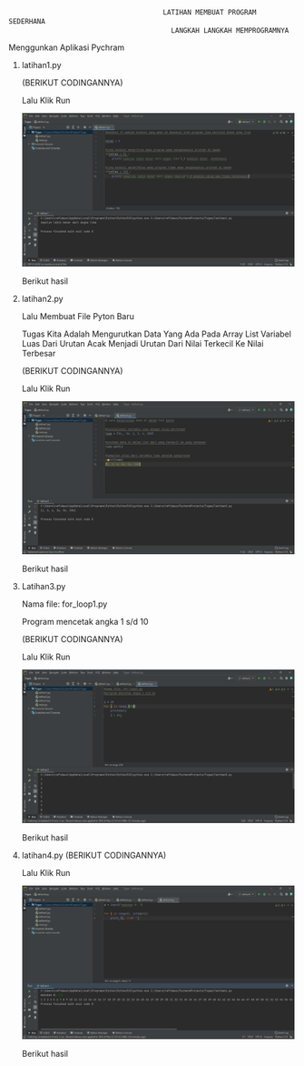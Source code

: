                                           LATIHAN MEMBUAT PROGRAM SEDERHANA
                                            LANGKAH LANGKAH MEMPROGRAMNYA
Menggunkan Aplikasi Pychram <p>
1. latihan1.py <p>
(BERIKUT CODINGANNYA) <p>
Lalu Klik Run <p> 
![gambar 1](screenshot/ss1.png.png) <p>
Berikut hasil <p>
2. latihan2.py <p>
Lalu Membuat File Pyton Baru <p>
Tugas Kita Adalah Mengurutkan Data Yang Ada Pada Array List Variabel Luas Dari Urutan Acak Menjadi Urutan Dari Nilai Terkecil Ke Nilai Terbesar <P>
(BERIKUT CODINGANNYA) <p>
Lalu Klik Run <P>
![gambar 2](screenshot/ss2.png.png) <p>
Berikut hasil <p>
3. Latihan3.py <p>
                                            Nama file: for_loop1.py <p>
                                        Program mencetak angka 1 s/d 10 <p>
(BERIKUT CODINGANNYA) <p>
Lalu Klik Run <p> 
![gambar 3](screenshot/ss3.png.png) <p>
Berikut hasil <p>
4. latihan4.py
(BERIKUT CODINGANNYA) <p>
Lalu Klik Run <p> 
![gambar 4](screenshot/ss4.png.png) <p>
Berikut hasil <p>